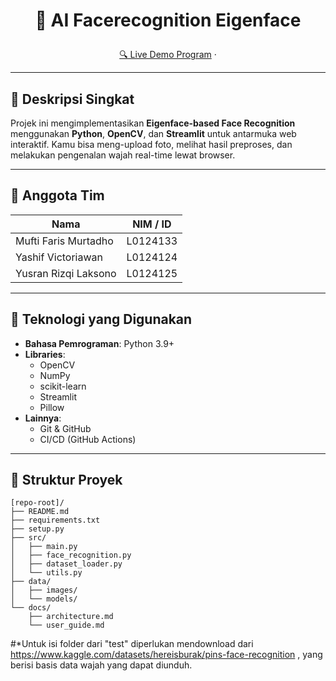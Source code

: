 # <p align="center">🚀 AI Facerecognition Eigenface</p>

<p align="center">
  <a href="[URL_DEMO]" target="_blank">🔍 Live Demo Program</a> ·
</p>

---

## 📖 Deskripsi Singkat

Projek ini mengimplementasikan **Eigenface-based Face Recognition** menggunakan **Python**, **OpenCV**, dan **Streamlit** untuk antarmuka web interaktif. Kamu bisa meng-upload foto, melihat hasil preproses, dan melakukan pengenalan wajah real-time lewat browser.

---

## 👥 Anggota Tim

| Nama                 | NIM / ID        |
| -------------------  | --------------- |
| Mufti Faris Murtadho | L0124133        |
| Yashif Victoriawan   | L0124124        |
| Yusran Rizqi Laksono | L0124125        |

---

## 🧰 Teknologi yang Digunakan

- **Bahasa Pemrograman**: Python 3.9+  
- **Libraries**:  
  - OpenCV  
  - NumPy  
  - scikit-learn  
  - Streamlit  
  - Pillow  
- **Lainnya**:  
  - Git & GitHub  
  - CI/CD (GitHub Actions)

---

## 📁 Struktur Proyek

```text
[repo-root]/
├── README.md
├── requirements.txt
├── setup.py
├── src/
│   ├── main.py
│   ├── face_recognition.py
│   ├── dataset_loader.py
│   └── utils.py
├── data/
│   ├── images/
│   └── models/
└── docs/
    ├── architecture.md
    └── user_guide.md
```


#*Untuk isi folder dari "test" diperlukan mendownload dari https://www.kaggle.com/datasets/hereisburak/pins-face-recognition , yang berisi basis data wajah yang dapat diunduh.
